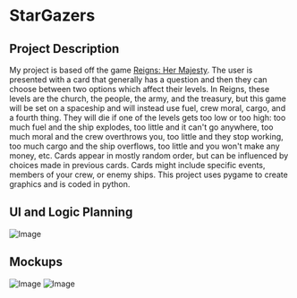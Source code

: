 # StarGazers
## Project Description
My project is based off the game [Reigns: Her Majesty](https://store.steampowered.com/app/717640/Reigns_Her_Majesty/). The user is presented with a card that generally has a question and then they can choose between two options which affect their levels. In Reigns, these levels are the church, the people, the army, and the treasury, but this game will be set on a spaceship and will instead use fuel, crew moral, cargo, and a fourth thing. They will die if one of the levels gets too low or too high: too much fuel and the ship explodes, too little and it can't go anywhere, too much moral and the crew overthrows you, too little and they stop working, too much cargo and the ship overflows, too little and you won't make any money, etc. Cards appear in mostly random order, but can be influenced by choices made in previous cards. Cards might include specific events, members of your crew, or enemy ships.
This project uses pygame to create graphics and is coded in python.
## UI and Logic Planning
![Image](https://github.com/Penelope-Madsen/StarGazers/blob/main/images/stargazersdiagram.png?raw=true)
## Mockups
![Image](https://github.com/Penelope-Madsen/RocketMan/blob/main/images/Mockup.png?raw=true)
![Image](https://github.com/Penelope-Madsen/RocketMan/blob/main/images/Mockup2.png?raw=true)

